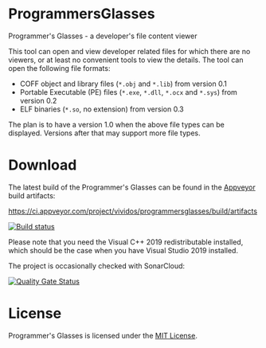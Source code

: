 # ProgrammersGlasses

Programmer's Glasses - a developer's file content viewer

This tool can open and view developer related files for which there are no
viewers, or at least no convenient tools to view the details. The tool can
open the following file formats:

- COFF object and library files (`*.obj` and `*.lib`) from version 0.1
- Portable Executable (PE) files (`*.exe`, `*.dll`, `*.ocx` and `*.sys`)
  from version 0.2
- ELF binaries (`*.so`, no extension) from version 0.3

The plan is to have a version 1.0 when the above file types can be displayed.
Versions after that may support more file types.

# Download

The latest build of the Programmer's Glasses can be found in the
[Appveyor](https://ci.appveyor.com/project/vividos/programmersglasses) build
artifacts:

https://ci.appveyor.com/project/vividos/programmersglasses/build/artifacts

[![Build status](https://ci.appveyor.com/api/projects/status/9v3mbipallo7bf29?svg=true)](https://ci.appveyor.com/project/vividos/programmersglasses)

Please note that you need the Visual C++ 2019 redistributable installed, which
should be the case when you have Visual Studio 2019 installed.

The project is occasionally checked with SonarCloud:

[![Quality Gate Status](https://sonarcloud.io/api/project_badges/measure?project=ProgrammersGlasses&metric=alert_status)](https://sonarcloud.io/dashboard?id=ProgrammersGlasses)

# License

Programmer's Glasses is licensed under the [MIT License](LICENSE.md).
